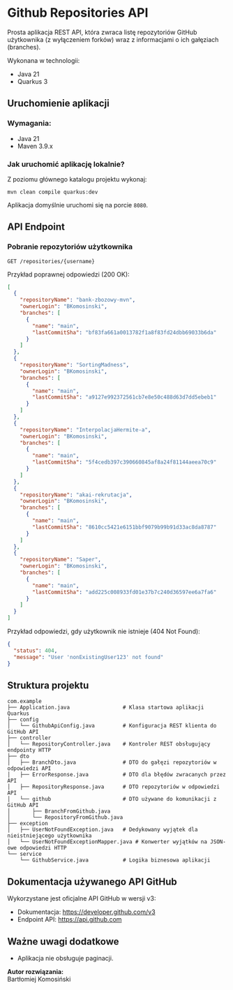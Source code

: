 # Github Repositories API

Prosta aplikacja REST API, która zwraca listę repozytoriów GitHub użytkownika (z wyłączeniem forków) wraz z informacjami o ich gałęziach (branches).

Wykonana w technologii:
- Java 21
- Quarkus 3

## Uruchomienie aplikacji

### Wymagania:
- Java 21
- Maven 3.9.x

### Jak uruchomić aplikację lokalnie?

Z poziomu głównego katalogu projektu wykonaj:

```
mvn clean compile quarkus:dev
```

Aplikacja domyślnie uruchomi się na porcie `8080`.

## API Endpoint

### Pobranie repozytoriów użytkownika

```
GET /repositories/{username}
```

Przykład poprawnej odpowiedzi (200 OK):

```json
[
  {
    "repositoryName": "bank-zbozowy-mvn",
    "ownerLogin": "BKomosinski",
    "branches": [
      {
        "name": "main",
        "lastCommitSha": "bf83fa661a0013782f1a8f83fd24dbb69033b6da"
      }
    ]
  },
  {
    "repositoryName": "SortingMadness",
    "ownerLogin": "BKomosinski",
    "branches": [
      {
        "name": "main",
        "lastCommitSha": "a9127e992372561cb7e8e50c488d63d7dd5ebeb1"
      }
    ]
  },
  {
    "repositoryName": "InterpolacjaHermite-a",
    "ownerLogin": "BKomosinski",
    "branches": [
      {
        "name": "main",
        "lastCommitSha": "5f4cedb397c390660845af8a24f81144aeea70c9"
      }
    ]
  },
  {
    "repositoryName": "akai-rekrutacja",
    "ownerLogin": "BKomosinski",
    "branches": [
      {
        "name": "main",
        "lastCommitSha": "8610cc5421e6151bbf9079b99b91d33ac8da8787"
      }
    ]
  },
  {
    "repositoryName": "Saper",
    "ownerLogin": "BKomosinski",
    "branches": [
      {
        "name": "main",
        "lastCommitSha": "add225c008933fd01e37b7c240d36597ee6a7fa6"
      }
    ]
  }
]
```

Przykład odpowiedzi, gdy użytkownik nie istnieje (404 Not Found):

```json
{
  "status": 404,
  "message": "User 'nonExistingUser123' not found"
}
```

## Struktura projektu

```
com.example
├── Application.java                 # Klasa startowa aplikacji Quarkus
├── config
│   └── GithubApiConfig.java         # Konfiguracja REST klienta do GitHub API
├── controller
│   └── RepositoryController.java    # Kontroler REST obsługujący endpointy HTTP
├── dto
│   ├── BranchDto.java               # DTO do gałęzi repozytoriów w odpowiedzi API
│   ├── ErrorResponse.java           # DTO dla błędów zwracanych przez API
│   ├── RepositoryResponse.java      # DTO repozytoriów w odpowiedzi API
│   └── github                       # DTO używane do komunikacji z GitHub API
│       ├── BranchFromGithub.java
│       └── RepositoryFromGithub.java
├── exception
│   ├── UserNotFoundException.java   # Dedykowany wyjątek dla nieistniejącego użytkownika
│   └── UserNotFoundExceptionMapper.java # Konwerter wyjątków na JSON-owe odpowiedzi HTTP
└── service
    └── GithubService.java           # Logika biznesowa aplikacji
```

## Dokumentacja używanego API GitHub

Wykorzystane jest oficjalne API GitHub w wersji v3:

- Dokumentacja: https://developer.github.com/v3
- Endpoint API: https://api.github.com

## Ważne uwagi dodatkowe

- Aplikacja nie obsługuje paginacji.

**Autor rozwiązania:**  
Bartłomiej Komosiński